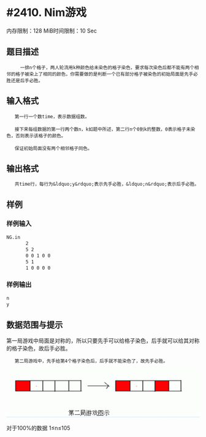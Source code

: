 # #2410. Nim游戏

内存限制：128 MiB时间限制：10 Sec

## 题目描述

         一排n个格子，两人轮流用k种颜色给未染色的格子染色，要求每次染色后都不能有两个相邻的格子被染上了相同的颜色，你需要做的是判断一个已有部分格子被染色的初始局面是先手必胜还是后手必胜。

 

## 输入格式

       第一行一个数time，表示数据组数。

       接下来每组数据的第一行两个数n，k如题中所述，第二行n个0到k的整数，0表示格子未染色，否则表示该格子的颜色。

       保证初始局面没有两个相邻格子同色。

 

## 输出格式

 

       共time行，每行为&ldquo;y&rdquo;表示先手必胜，&ldquo;n&rdquo;表示后手必胜。

 

## 样例

### 样例输入

    
    
    NG.in                                       
           2                                          
           5 2                                         
           0 0 1 0 0
           5 1
           1 0 0 0 0
    

### 样例输出

    
    n
    y
    
    

## 数据范围与提示

第一局游戏中局面是对称的，所以只要先手可以给格子染色，后手就可以给其对称的格子染色，故后手必胜。

       第二局游戏中，先手给第4个格子染色后，后手就不能染色了，故先手必胜。

![](upload/201303/11(3).jpg)

对于100%的数据 1&le;n&le;105
